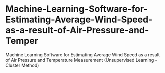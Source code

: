 # Machine-Learning-Software-for-Estimating-Average-Wind-Speed-as-a-result-of-Air-Pressure-and-Temper
Machine Learning Software for Estimating Average Wind Speed ​​as a result of Air Pressure and Temperature Measurement (Unsupervised Learning - Cluster Method)

